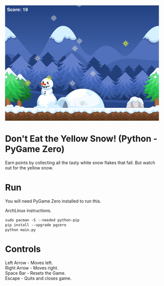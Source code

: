 ![Screenshot](images/screenshot.png)

# Don't Eat the Yellow Snow! (Python - PyGame Zero)
Earn points by collecting all the tasty white snow flakes that fall. But watch out for the yellow snow.

# Run
You will need PyGame Zero installed to run this.

ArchLinux instructions.

    sudo pacman -S --needed python-pip
    pip install --upgrade pgzero
    python main.py

# Controls
Left Arrow - Moves left.\
Right Arrow - Moves right.\
Space Bar - Resets the Game.\
Escape - Quits and closes game.
